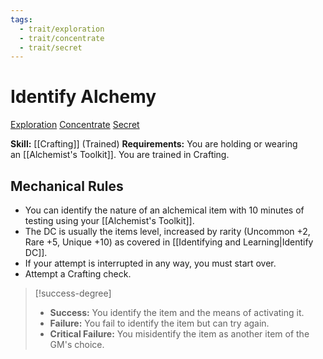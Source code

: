 ```yaml
---
tags:
  - trait/exploration
  - trait/concentrate
  - trait/secret
---
```

# Identify Alchemy

[Exploration](Exploration.md "General Trait") [Concentrate](Concentrate.md "General Trait") [Secret](Secret.md "General Trait")

**Skill:** [[Crafting]] (Trained)
**Requirements:** You are holding or wearing an [[Alchemist's Toolkit]]. You are trained in Crafting.

## Mechanical Rules

- You can identify the nature of an alchemical item with 10 minutes of testing using your [[Alchemist's Toolkit]].
- The DC is usually the items level, increased by rarity (Uncommon +2, Rare +5, Unique +10) as covered in [[Identifying and Learning|Identify DC]].
- If your attempt is interrupted in any way, you must start over.  
- Attempt a Crafting check. 

> [!success-degree] 
>- **Success:** You identify the item and the means of activating it.  
>- **Failure:** You fail to identify the item but can try again.  
>- **Critical Failure:** You misidentify the item as another item of the GM's choice.
